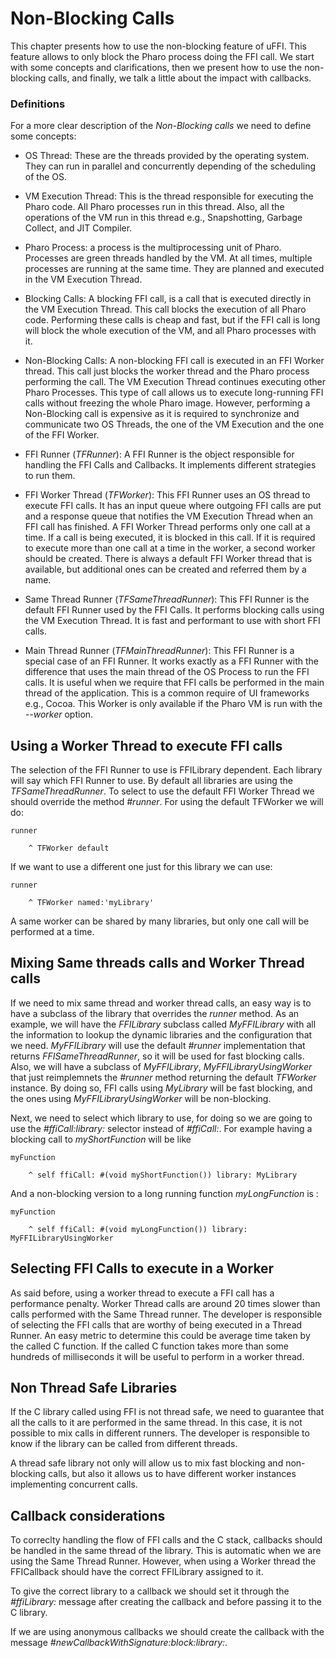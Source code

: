 # Non-Blocking Calls

This chapter presents how to use the non-blocking feature of uFFI.
This feature allows to only block the Pharo process doing the FFI call.
We start with some concepts and clarifications, then we present how to use the non-blocking calls,
 and finally, we talk a little about the impact with callbacks.

### Definitions

For a more clear description of the _Non-Blocking calls_ we need to define some concepts:

- OS Thread: These are the threads provided by the operating system. They can run in parallel and concurrently depending of the scheduling of the OS. 

- VM Execution Thread: This is the thread responsible for executing the Pharo code. All Pharo processes run in this thread. Also, all the operations of the VM run in this thread e.g., Snapshotting, Garbage Collect, and JIT Compiler.

- Pharo Process: a process is the multiprocessing unit of Pharo. Processes are green threads handled by the VM. At all times, multiple processes are running at the same time. They are planned and executed in the VM Execution Thread.

- Blocking Calls: A blocking FFI call, is a call that is executed directly in the VM Execution Thread. This call blocks the execution of all Pharo code. Performing these calls is cheap and fast, but if the FFI call is long will block the whole execution of the VM, and all Pharo processes with it.

- Non-Blocking Calls: A non-blocking FFI call is executed in an FFI Worker thread. This call just blocks the worker thread and the Pharo process performing the call. The VM Execution Thread continues executing other Pharo Processes. This type of call allows us to execute long-running FFI calls without freezing the whole Pharo image. However, performing a Non-Blocking call is expensive as it is required to synchronize and communicate two OS Threads, the one of the VM Execution and the one of the FFI Worker.

- FFI Runner \(*TFRunner*\): A FFI Runner is the object responsible for handling the FFI Calls and Callbacks. It implements different strategies to run them. 

- FFI Worker Thread \(*TFWorker*\): This FFI Runner uses an OS thread to execute FFI calls. It has an input queue where outgoing FFI calls are put and a response queue that notifies the VM Execution Thread when an FFI call has finished. A FFI Worker Thread performs only one call at a time. If a call is being executed, it is blocked in this call. If it is required to execute more than one call at a time in the worker, a second worker should be created. There is always a default FFI Worker thread that is available, but additional ones can be created and referred them by a name. 

- Same Thread Runner \(*TFSameThreadRunner*\): This FFI Runner is the default FFI Runner used by the FFI Calls. It performs blocking calls using the VM Execution Thread. It is fast and performant to use with short FFI calls.

- Main Thread Runner \(*TFMainThreadRunner*\): This FFI Runner is a special case of an FFI Runner. It works exactly as a FFI Runner with the difference that uses the main thread of the OS Process to run the FFI calls. It is useful when we require that FFI calls be performed in the main thread of the application. This is a common require of UI frameworks e.g., Cocoa. This Worker is only available if the Pharo VM is run with the _--worker_ option.

## Using a Worker Thread to execute FFI calls

The selection of the FFI Runner to use is FFILibrary dependent. 
Each library will say which FFI Runner to use. By default all libraries are using the *TFSameThreadRunner*.
To select to use the default FFI Worker Thread we should override the method *#runner*. 
For using the default TFWorker we will do:

```language=smalltalk
runner

	^ TFWorker default
```

If we want to use a different one just for this library we can use:

```language=smalltalk
runner

	^ TFWorker named:'myLibrary'
```

A same worker can be shared by many libraries, but only one call will be performed at a time.

## Mixing Same threads calls and Worker Thread calls

If we need to mix same thread and worker thread calls, an easy way is to have a subclass of the library that overrides the *runner* method. As an example, we will have the *FFILibrary* subclass called *MyFFILibrary* with all the information to lookup the dynamic libraries and the configuration that we need. *MyFFILibrary* will use the default *#runner* implementation that returns *FFISameThreadRunner*, so it will be used for fast blocking calls. Also, we will have a subclass of *MyFFILibrary*, *MyFFILibraryUsingWorker* that just reimplemnets the *#runner* method returning the default *TFWorker* instance. By doing so, FFI calls using *MyLibrary* will be fast blocking, and the ones using *MyFFILibraryUsingWorker* will be non-blocking.

Next, we need to select which library to use, for doing so we are going to use the *#ffiCall:library:* selector instead of *#ffiCall:*. For example having a blocking call to *myShortFunction* will be like

```language=smalltalk
myFunction

	^ self ffiCall: #(void myShortFunction()) library: MyLibrary 
```

And a non-blocking version to a long running function *myLongFunction* is :

```language=smalltalk
myFunction

	^ self ffiCall: #(void myLongFunction()) library: MyFFILibraryUsingWorker 
```

## Selecting FFI Calls to execute in a Worker

As said before, using a worker thread to execute a FFI call has a performance penalty. 
Worker Thread calls are around 20 times slower than calls performed with the Same Thread runner.
The developer is responsible of selecting the FFI calls that are worthy of being executed in a Thread Runner.
An easy metric to determine this could be average time taken by the called C function. 
If the called C function takes more than some hundreds of milliseconds it will be useful to perform in a worker thread.

## Non Thread Safe Libraries

If the C library called using FFI is not thread safe, we need to guarantee that all the calls to it are performed in the same thread. In this case, it is not possible to mix calls in different runners. 
The developer is responsible to know if the library can be called from different threads.

A thread safe library not only will allow us to mix fast blocking and non-blocking calls, but also it allows us to have different worker instances implementing concurrent calls.

## Callback considerations

To correclty handling the flow of FFI calls and the C stack, callbacks should be handled in the same thread of the library.
This is automatic when we are using the Same Thread Runner. However, when using a Worker thread the FFICallback should have the correct FFILibrary assigned to it.

To give the correct library to a callback we should set it through the *#ffiLibrary:* message after creating the callback and before passing it to the C library.

If we are using anonymous callbacks we should create the callback with the message *#newCallbackWithSignature:block:library:*. 